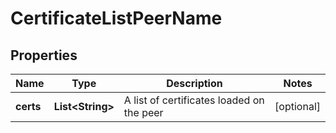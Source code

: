 
# CertificateListPeerName

## Properties
Name | Type | Description | Notes
------------ | ------------- | ------------- | -------------
**certs** | **List&lt;String&gt;** | A list of certificates loaded on the peer |  [optional]



